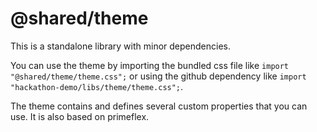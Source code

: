 # @shared/theme

This is a standalone library with minor dependencies. 

You can use the theme by importing the bundled css file like `import "@shared/theme/theme.css";` or using the github 
dependency like `import "hackathon-demo/libs/theme/theme.css";`.

The theme contains and defines several custom properties that you can use. It is also based on primeflex.

